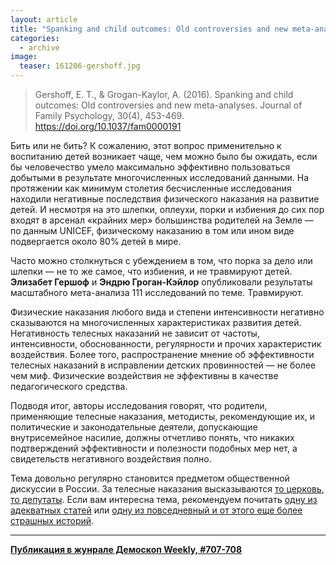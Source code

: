 ```yaml
---
layout: article
title: "Spanking and child outcomes: Old controversies and new meta-analyses"
categories: 
  - archive
image:
  teaser: 161206-gershoff.jpg
---
```


> Gershoff, E. T., & Grogan-Kaylor, A. (2016). Spanking and child outcomes: Old controversies and new meta-analyses. Journal of Family Psychology, 30(4), 453-469. https://doi.org/10.1037/fam0000191

Бить или не бить? К сожалению, этот вопрос применительно к воспитанию детей возникает чаще, чем можно было бы ожидать, если бы человечество умело максимально эффективно пользоваться добытыми в результате многочисленных исследований данными. На протяжении как минимум столетия бесчисленные исследования находили негативные последствия физического наказания на развитие детей. И несмотря на это шлепки, оплеухи, порки и избиения до сих пор входят в арсенал «крайних мер» большинства родителей на Земле — по данным UNICEF, физическому наказанию в том или ином виде подвергается около 80% детей в мире.

Часто можно столкнуться с убеждением в том, что порка за дело или шлепки — не то же самое, что избиения, и не травмируют детей. **Элизабет Гершоф** и **Эндрю Гроган-Кэйлор** опубликовали результаты масштабного мета-анализа 111 исследований по теме. Травмируют.

Физические наказания любого вида и степени интенсивности негативно сказываются на многочисленных характеристиках развития детей. Негативность телесных наказаний не зависит от частоты, интенсивности, обоснованности, регулярности и прочих характеристик воздействия. Более того, распространение мнение об эффективности телесных наказаний в исправлении детских провинностей — не более чем миф. Физические воздействия не эффективны в качестве педагогического средства.

Подводя итог, авторы исследования говорят, что родители, применяющие телесные наказания, методисты, рекомендующие их, и политические и законодательные деятели, допускающие внутрисемейное насилие, должны отчетливо понять, что никаких подтверждений эффективности и полезности подобных мер нет, а свидетельств негативного воздействия полно.

Тема довольно регулярно становится предметом общественной дискуссии в России. За телесные наказания высказываются [то церковь][church], [то депутаты][duma]. Если вам интересна тема, рекомендуем почитать [одну из адекватных статей][art] или [одну из повседневный и от этого еще более страшных историй][news].


[church]: https://meduza.io/news/2016/07/04/rpts-nazvala-zapret-bit-detey-v-semie-narusheniem-svyaschennogo-pisaniya
[duma]: https://meduza.io/news/2016/07/27/mizulina-predlozhila-dekriminalizovat-poboi-rodstvennikov
[art]: http://mel.fm/2016/07/07/violence
[news]: http://mel.fm/2016/11/29/bolotov_tlg

***
**[Публикация в жунрале Демоскоп Weekly, #707-708](http://demoscope.ru/weekly/2016/0707/digest02.php)**